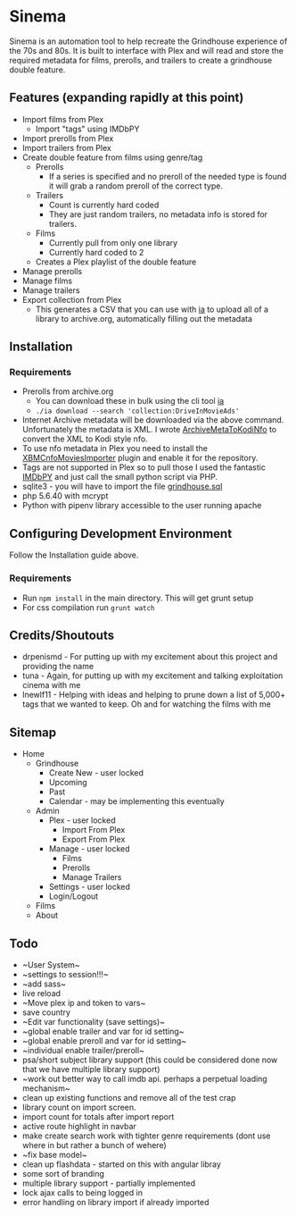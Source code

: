 # Sinema

Sinema is an automation tool to help recreate the Grindhouse experience of the 70s and 80s. It is built to interface with Plex and will read and store the required metadata for films, prerolls, and trailers to create a grindhouse double feature.

## Features (expanding rapidly at this point)

* Import films from Plex
  * Import "tags" using IMDbPY
* Import prerolls from Plex
* Import trailers from Plex
* Create double feature from films using genre/tag
   * Prerolls
     * If a series is specified and no preroll of the needed type is found it will grab a random preroll of the correct type.
   * Trailers
     * Count is currently hard coded
     * They are just random trailers, no metadata info is stored for trailers.
   * Films
     * Currently pull from only one library
     * Currently hard coded to 2
   * Creates a Plex playlist of the double feature
* Manage prerolls
* Manage films
* Manage trailers
* Export collection from Plex
  * This generates a CSV that you can use with [ia](https://internetarchive.readthedocs.io/en/stable/cli.html) to upload all of a library to archive.org, automatically filling out the metadata

## Installation

### Requirements
* Prerolls from archive.org
   * You can download these in bulk using the cli tool [ia](https://internetarchive.readthedocs.io/en/stable/cli.html)
   * `./ia download --search 'collection:DriveInMovieAds'`
* Internet Archive metadata will be downloaded via the above command. Unfortunately the metadata is XML. I wrote [ArchiveMetaToKodiNfo](https://github.com/Syco54645/ArchiveMetaToKodiNfo) to convert the XML to Kodi style nfo.
* To use nfo metadata in Plex you need to install the [XBMCnfoMoviesImporter](https://github.com/gboudreau/XBMCnfoMoviesImporter.bundle) plugin and enable it for the repository.
* Tags are not supported in Plex so to pull those I used the fantastic [IMDbPY](https://imdbpy.github.io/) and just call the small python script via PHP.
* sqlite3 - you will have to import the file [grindhouse.sql](/databases/grindhouse.sql)
* php 5.6.40 with mcrypt
* Python with pipenv library accessible to the user running apache

## Configuring Development Environment

Follow the Installation guide above.

### Requirements
* Run `npm install` in the main directory. This will get grunt setup
* For css compilation run `grunt watch`


## Credits/Shoutouts
* drpenismd - For putting up with my excitement about this project and providing the name
* tuna - Again, for putting up with my excitement and talking exploitation cinema with me
* lnewlf11 - Helping with ideas and helping to prune down a list of 5,000+ tags that we wanted to keep. Oh and for watching the films with me


## Sitemap
* Home
    * Grindhouse
        * Create New - user locked
        * Upcoming
        * Past
        * Calendar - may be implementing this eventually
    * Admin
        * Plex - user locked
          * Import From Plex
          * Export From Plex
        * Manage - user locked
          * Films
          * Prerolls
          * Manage Trailers
        * Settings - user locked
        * Login/Logout
    * Films
    * About


## Todo
* ~User System~
* ~settings to session!!!~
* ~add sass~
* live reload
* ~Move plex ip and token to vars~
* save country
* ~Edit var functionality (save settings)~
* ~global enable trailer and var for id setting~
* ~global enable preroll and var for id setting~
* ~individual enable trailer/preroll~
* psa/short subject library support (this could be considered done now that we have multiple library support)
* ~work out better way to call imdb api. perhaps a perpetual loading mechanism~
* clean up existing functions and remove all of the test crap
* library count on import screen.
* import count for totals after import report
* active route highlight in navbar
* make create search work with tighter genre requirements (dont use where in but rather a bunch of wehere)
* ~fix base model~
* clean up flashdata - started on this with angular libray
* some sort of branding
* multiple library support - partially implemented
* lock ajax calls to being logged in
* error handling on library import if already imported
